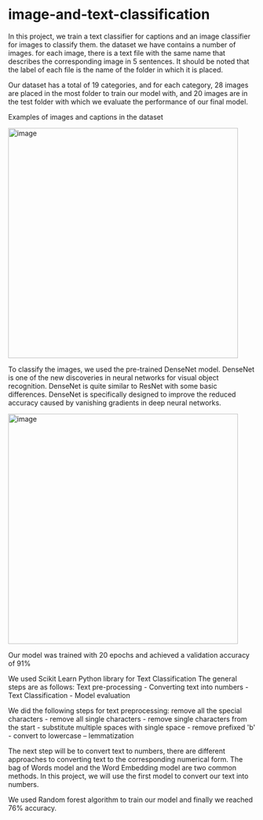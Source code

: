 # image-and-text-classification
In this project, we train a text classifier for captions and an image classifier for images to classify them.
the dataset we have contains a number of images. for each image, there is a text file with the same name that describes the corresponding image in 5 sentences.
It should be noted that the label of each file is the name of the folder in which it is placed.

Our dataset has a total of 19 categories, and for each category, 28 images are placed in the most folder to train our model with, and 20 images are in the test folder with which we evaluate the performance of our final model.

Examples of images and captions in the dataset

<img width="468" alt="image" src="https://user-images.githubusercontent.com/47056654/195458344-4d328b8e-ee57-4006-b9df-dfb8b53e3eba.png">

To classify the images, we used the pre-trained DenseNet model. DenseNet is one of the new discoveries in neural networks for visual object recognition. DenseNet is quite similar to ResNet with some basic differences.
DenseNet is specifically designed to improve the reduced accuracy caused by vanishing gradients in deep neural networks.

<img width="468" alt="image" src="https://user-images.githubusercontent.com/47056654/195458471-3da407c8-7564-4788-a1fd-ded119ac2e8e.png">

Our model was trained with 20 epochs and achieved a validation accuracy of 91%

We used Scikit Learn Python library for Text Classification
The general steps are as follows:
Text pre-processing - Converting text into numbers - Text Classification - Model evaluation

We did the following steps for text preprocessing: 
remove all the special characters - remove all single characters - remove single characters from the start - substitute multiple spaces with single space - remove prefixed 'b' - convert to lowercase – lemmatization

The next step will be to convert text to numbers, there are different approaches to converting text to the corresponding numerical form.
The bag of Words model and the Word Embedding model are two common methods. In this project, we will use the first model to convert our text into numbers.

We used Random forest algorithm to train our model and finally we reached 76% accuracy.


 

